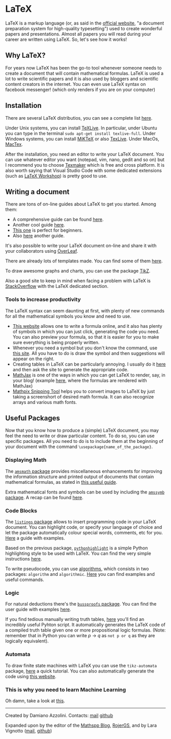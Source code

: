 # LaTeX
LaTeX is a markup language (or, as said in the [official website](https://www.latex-project.org/about/), "a document preparation system for high-quality typesetting") used to create wonderful papers and presentations. Almost all papers you will read during your career are written using LaTeX. So, let's see how it works!

## Why LaTeX?
For years now LaTeX has been the go-to tool whenever someone needs to create a document that will contain mathematical formulas. LaTeX is used a lot to write scientific papers and it is also used by bloggers and scientific content creators in the internet. You can even use LaTeX syntax on facebook messenger! (which only renders if you are on your computer)

## Installation
There are several LaTeX distributios, you can see a complete list [here](http://www.tug.org/interest.html#free).

Under Unix systems, you can install [TeXLive](http://www.tug.org/texlive/). In particular, under Ubuntu you can type in the terminal `sudo apt-get install texlive-full`. 
Under Windows systems, you can install [MiKTeX](https://miktex.org/) or also [TexLive](http://www.tug.org/texlive/).
Under MacOs, [MacTex](http://www.tug.org/mactex/).

After the installation, you need an editor to write your LaTeX document. You can use whatever editor you want (notepad, vim, nano, gedit and so on) but I recommend you to choose [Texmaker](http://www.xm1math.net/texmaker/) which is free and cross platform. It is also worth saying that Visual Studio Code with some dedicated extensions (such as [LaTeX Workshop](https://marketplace.visualstudio.com/items?itemName=James-Yu.latex-workshop)) is pretty good to use.

## Writing a document
There are tons of on-line guides about LaTeX to get you started. Among them:
- A comprehensive guide can be found [here](https://en.wikibooks.org/wiki/LaTeX).
- Another cool guide [here](https://www.latex-tutorial.com/tutorials/).
- [This one](http://www.docs.is.ed.ac.uk/skills/documents/3722/3722-2014.pdf) is perfect for beginners.
- Also [here](http://web.mit.edu/rsi/www/pdfs/new-latex.pdf) another guide.

It's also possible to write your LaTeX document on-line and share it with your collaborators using [OverLeaf](https://www.overleaf.com/).

There are already lots of templates made. You can find some of them [here](https://www.latextemplates.com/).

To draw awesome graphs and charts, you can use the package [TikZ](https://en.wikipedia.org/wiki/PGF/TikZ).

Also a good site to keep in mind when facing a problem with LaTeX is [StackOverflow](https://tex.stackexchange.com/) with the LaTeX dedicated section.

### Tools to increase productivity
The LaTeX syntax can seem daunting at first, with plenty of new commands for all the mathematical symbols you know and need to use.
  - [This website](https://www.codecogs.com/latex/eqneditor.php) allows one to write a formula online, and it also has plenty of symbols in which you can just click, generating the code you need. You can also preview your formula, so that it is easier for you to make sure everything is being properly written.
  - Whenever you need a symbol but you don't know the command, use [this site](http://detexify.kirelabs.org/classify.html). All you have to do is draw the symbol and then suggestions will appear on the right.
  - Creating tables in LaTeX can be particularly annoying. I usually do it [here](https://www.tablesgenerator.com/) and then ask the site to generate the appropriate code.
  - [MathJax](https://www.mathjax.org/) is one of the ways in which you can get LaTeX to render, say, in your blog! (example [here](http://mathspp.blogspot.com/2018/11/twitter-proof-roots-go-hand-in-hand.html), where the formulas are rendered with MathJax)
  - [Mathpix Snipping Tool](https://mathpix.com/) helps you to convert images to LaTeX by just taking a screenshort of desired math formula. It can also recognize arrays and various math fonts.

## Useful Packages

Now that you know how to produce a (simple) LaTeX document, you may feel the need to write or draw particular content. To do so, you can use specific packages. All you need to do is to include them at the beginning of your document with the command `\usepackage{name_of_the_package}`.

### Displaying Math

The [`amsmath` package](https://ctan.org/pkg/amsmath) provides miscellaneous enhancements for improving the information structure and printed output of documents that contain mathematical formulas, as stated in [this useful guide](http://texdoc.net/texmf-dist/doc/latex/amsmath/amsldoc.pdf). 

Extra mathematical fonts and symbols can be used by including the [`amssymb` package](https://ctan.org/pkg/amsfonts). A recap can be found [here](http://milde.users.sourceforge.net/LUCR/Math/mathpackages/amssymb-symbols.pdf).

### Code Blocks

The [`listings` package](https://ctan.org/pkg/listings) allows to insert programming code in your LaTeX document. You can highlight code, or specify your language of choice and let the package automatically colour special words, comments, etc for you. [Here](https://www.overleaf.com/learn/latex/Code_listing) a guide with examples.

Based on the previous package, [`pythonhighlight`](https://ctan.org/pkg/pythonhighlight) is a simple Python highlighting style to be used with LaTeX. You can find the very simple instructions [here](https://github.com/olivierverdier/python-latex-highlighting).

To write pseudocode, you can use [algorithms](https://ctan.org/pkg/algorithms), which consists in two packages: `al­go­rithm` and `al­go­rith­mic`. [Here](https://math-linux.com/latex-26/faq/latex-faq/article/how-to-write-algorithm-and-pseudocode-in-latex-usepackage-algorithm-usepackage-algorithmic) you can find examples and useful commands.

### Logic

For natural deductions there's the [`bussproofs` package](https://ctan.org/pkg/bussproofs). You can find the user guide with examples [here](https://www.math.ucsd.edu/~sbuss/ResearchWeb/bussproofs/BussGuide2_Smith2012.pdf).

If you find tedious manually writing truth tables, [here](http://www.siafoo.net/snippet/249) you'll find an incredibly useful Pyhton script. It automatically generates the LaTeX code of a compiled truth table given one or more propositional logic formulas. (Note: remember that in Python you can write *p* &rarr; *q* as `not p or q` as they are logically equivalent).

### Automata

To draw finite state machines with LaTeX you can use the `tikz-automata` package, [here](https://www3.nd.edu/~kogge/courses/cse30151-fa17/Public/other/tikz_tutorial.pdf) a quick tutorial. You can also automatically generate the code using [this website](https://notendur.hi.is/aee11/automataLatexGen/).

### This is why you need to learn Machine Learning 
Oh damn, take a look at [this](https://mathpix.com/).

------------
Created by Damiano Azzolini. Contacts: [mail](mailto:damiazz94@gmail.com) [github](https://github.com/damianoazzolini)

Expanded upon by the editor of the [Mathspp Blog](https://mathspp.blogspot.com), [RojerGS](https://github.com/RojerGS), and by Lara Vignotto ([mail](mailto:lara.vignotto@gmail.com), [github](https://github.com/laravignotto))
